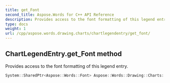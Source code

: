 ```yaml
---
title: get_Font
second_title: Aspose.Words for C++ API Reference
description: Provides access to the font formatting of this legend entry.
type: docs
weight: 1
url: /cpp/aspose.words.drawing.charts/chartlegendentry/get_font/
---
```

## ChartLegendEntry.get_Font method


Provides access to the font formatting of this legend entry.

```cpp
System::SharedPtr<Aspose::Words::Font> Aspose::Words::Drawing::Charts::ChartLegendEntry::get_Font()
```

